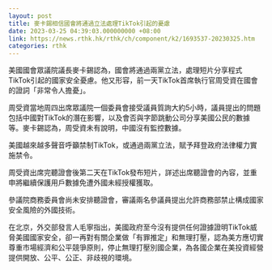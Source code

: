 ```yaml
---
layout: post
title: 麥卡錫相信國會將通過立法處理TikTok引起的憂慮
date: 2023-03-25 04:39:03.000000000 +08:00
link: https://news.rthk.hk/rthk/ch/component/k2/1693537-20230325.htm
categories: rthk
---
```


美國國會眾議院議長麥卡錫認為，國會將通過兩黨立法，處理短片分享程式TikTok引起的國家安全憂慮。他又形容，前一天TikTok首席執行官周受資在國會的證詞「非常令人擔憂」。

周受資當地周四出席眾議院一個委員會接受議員質詢大約5小時，議員提出的問題包括中國對TikTok的潛在影響，以及會否與字節跳動公司分享美國公民的數據等。麥卡錫認為，周受資未有說明，中國沒有監控數據。

美國越來越多聲音呼籲禁制TikTok，或通過兩黨立法，賦予拜登政府法律權力實施禁令。

周受資出席完聽證會後第二天在TikTok發布短片，詳述出席聽證會的內容，並重申將繼續保護用戶數據免遭外國未經授權獲取。

參議院商務委員會尚未安排聽證會，審議兩名參議員提出允許商務部禁止構成國家安全風險的外國技術。

在北京，外交部發言人毛寧指出，美國政府至今沒有提供任何證據證明TikTok威脅美國國家安全，卻一再對有關企業做「有罪推定」和無理打壓，認為美方應切實尊重市場經濟和公平競爭原則，停止無理打壓別國企業，為各國企業在美投資經營提供開放、公平、公正、非歧視的環境。
